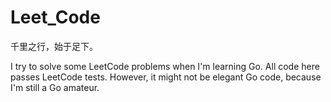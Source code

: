 # Leet_Code

千里之行，始于足下。

I try to solve some LeetCode problems when I'm learning Go. All code here passes LeetCode tests. However, it might not be elegant Go code, because I'm still a Go amateur.